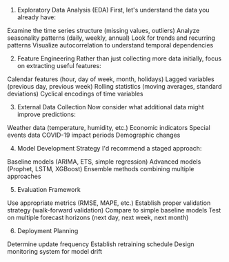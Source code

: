 1. Exploratory Data Analysis (EDA)
First, let's understand the data you already have:

Examine the time series structure (missing values, outliers)
Analyze seasonality patterns (daily, weekly, annual)
Look for trends and recurring patterns
Visualize autocorrelation to understand temporal dependencies

2. Feature Engineering
Rather than just collecting more data initially, focus on extracting useful features:

Calendar features (hour, day of week, month, holidays)
Lagged variables (previous day, previous week)
Rolling statistics (moving averages, standard deviations)
Cyclical encodings of time variables

3. External Data Collection
Now consider what additional data might improve predictions:

Weather data (temperature, humidity, etc.)
Economic indicators
Special events data
COVID-19 impact periods
Demographic changes

4. Model Development Strategy
I'd recommend a staged approach:

Baseline models (ARIMA, ETS, simple regression)
Advanced models (Prophet, LSTM, XGBoost)
Ensemble methods combining multiple approaches

5. Evaluation Framework

Use appropriate metrics (RMSE, MAPE, etc.)
Establish proper validation strategy (walk-forward validation)
Compare to simple baseline models
Test on multiple forecast horizons (next day, next week, next month)

6. Deployment Planning

Determine update frequency
Establish retraining schedule
Design monitoring system for model drift
